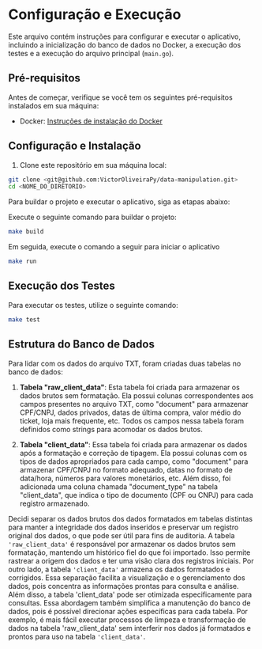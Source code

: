 # Configuração e Execução

Este arquivo contém instruções para configurar e executar o aplicativo, incluindo a inicialização do banco de dados no Docker, a execução dos testes e a execução do arquivo principal (`main.go`).

## Pré-requisitos

Antes de começar, verifique se você tem os seguintes pré-requisitos instalados em sua máquina:

- Docker: [Instruções de instalação do Docker](https://docs.docker.com/get-docker/)
## Configuração e Instalação

1. Clone este repositório em sua máquina local:

```bash
git clone <git@github.com:VictorOliveiraPy/data-manipulation.git>
cd <NOME_DO_DIRETORIO>
```

Para buildar o projeto e executar o aplicativo, siga as etapas abaixo:

Execute o seguinte comando para buildar o projeto:
```bash
make build
````
Em seguida, execute o comando a seguir para iniciar o aplicativo

```bash
make run
````


## Execução dos Testes

Para executar os testes, utilize o seguinte comando:

```bash
make test
```

## Estrutura do Banco de Dados


Para lidar com os dados do arquivo TXT, foram criadas duas tabelas no banco de dados:

1. **Tabela "raw_client_data"**: Esta tabela foi criada para armazenar os dados brutos sem formatação. Ela possui colunas correspondentes aos campos presentes no arquivo TXT, como "document" para armazenar CPF/CNPJ, dados privados, datas de última compra, valor médio do ticket, loja mais frequente, etc. Todos os campos nessa tabela foram definidos como strings para acomodar os dados brutos.

2. **Tabela "client_data"**: Essa tabela foi criada para armazenar os dados após a formatação e correção de tipagem. Ela possui colunas com os tipos de dados apropriados para cada campo, como "document" para armazenar CPF/CNPJ no formato adequado, datas no formato de data/hora, números para valores monetários, etc. Além disso, foi adicionada uma coluna chamada "document_type" na tabela "client_data", que indica o tipo de documento (CPF ou CNPJ) para cada registro armazenado.

Decidi separar os dados brutos dos dados formatados em tabelas distintas para manter a integridade dos dados inseridos e preservar um registro original dos dados, o que pode ser útil para fins de auditoria. A tabela ```'raw_client_data'``` é responsável por armazenar os dados brutos sem formatação, mantendo um histórico fiel do que foi importado. Isso permite rastrear a origem dos dados e ter uma visão clara dos registros iniciais.
Por outro lado, a tabela `````'client_data'````` armazena os dados formatados e corrigidos. Essa separação facilita a visualização e o gerenciamento dos dados, pois concentra as informações prontas para consulta e análise. Além disso, a tabela 'client_data' pode ser otimizada especificamente para consultas.
Essa abordagem também simplifica a manutenção do banco de dados, pois é possível direcionar ações específicas para cada tabela. Por exemplo, é mais fácil executar processos de limpeza e transformação de dados na tabela 'raw_client_data' sem interferir nos dados já formatados e prontos para uso na tabela ```'client_data'```.